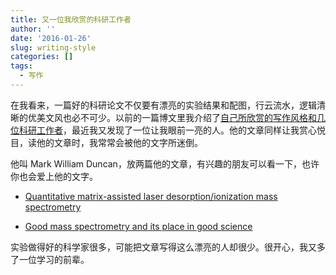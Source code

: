 ```yaml
---
title: 又一位我欣赏的科研工作者
author: ''
date: '2016-01-26'
slug: writing-style
categories: []
tags:
  - 写作
---
```


在我看来，一篇好的科研论文不仅要有漂亮的实验结果和配图，行云流水，逻辑清晰的优美文风也必不可少。以前的一篇博文里我介绍了[自己所欣赏的写作风格和几位科研工作者](/cn/2014/11/30/writing-style/)，最近我又发现了一位让我眼前一亮的人。他的文章同样让我赏心悦目，读他的文章时，我常常会被他的文字所迷倒。  

他叫 Mark William Duncan，放两篇他的文章，有兴趣的朋友可以看一下，也许你也会爱上他的文字。  

* [Quantitative matrix-assisted laser desorption/ionization mass spectrometry](http://bfg.oxfordjournals.org/content/7/5/355.long)  

* [Good mass spectrometry and its place in good science](http://onlinelibrary.wiley.com/doi/10.1002/jms.3038/abstract)  

实验做得好的科学家很多，可能把文章写得这么漂亮的人却很少。很开心，我又多了一位学习的前辈。